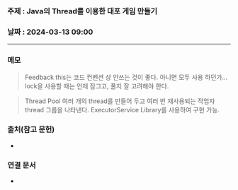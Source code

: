 ### 주제 : Java의 Thread를 이용한 대포 게임 만들기

### 날짜 : 2024-03-13 09:00
----
### 메모
> Feedback
> this는 코드 컨벤션 상 안쓰는 것이 좋다. 아니면 모두 사용 하던가...
> lock을 사용할 때는 언제 잠그고, 풀지 잘 고려해야 한다.

> Thread Pool
> 여러 개의 thread를 만들어 두고 여러 번 재사용되는 작업자 thread 그룹을 나타낸다.
> ExecutorService Library를 사용하여 구현 가능.
> 

### 출처(참고 문헌)
-

### 연결 문서
-
